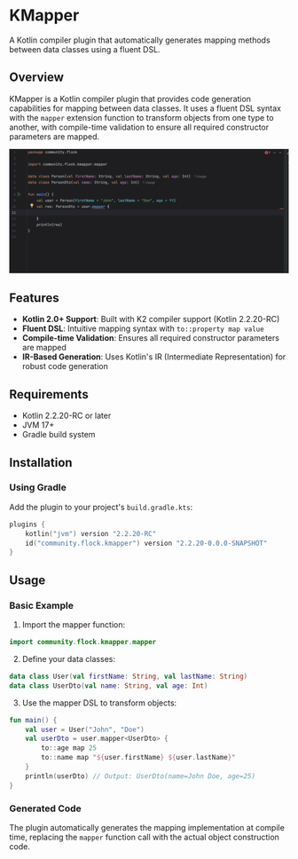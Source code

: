 # KMapper

A Kotlin compiler plugin that automatically generates mapping methods between data classes using a fluent DSL.

## Overview

KMapper is a Kotlin compiler plugin that provides code generation capabilities for mapping between data classes. It uses a fluent DSL syntax with the `mapper` extension function to transform objects from one type to another, with compile-time validation to ensure all required constructor parameters are mapped.

![KMapper Demo](static/demo.gif)

## Features

- **Kotlin 2.0+ Support**: Built with K2 compiler support (Kotlin 2.2.20-RC)
- **Fluent DSL**: Intuitive mapping syntax with `to::property map value`
- **Compile-time Validation**: Ensures all required constructor parameters are mapped
- **IR-Based Generation**: Uses Kotlin's IR (Intermediate Representation) for robust code generation

## Requirements

- Kotlin 2.2.20-RC or later
- JVM 17+
- Gradle build system

## Installation

### Using Gradle

Add the plugin to your project's `build.gradle.kts`:

```kotlin
plugins {
    kotlin("jvm") version "2.2.20-RC"
    id("community.flock.kmapper") version "2.2.20-0.0.0-SNAPSHOT"
}
```

## Usage

### Basic Example

1. Import the mapper function:

```kotlin
import community.flock.kmapper.mapper
```

2. Define your data classes:

```kotlin
data class User(val firstName: String, val lastName: String)
data class UserDto(val name: String, val age: Int)
```

3. Use the mapper DSL to transform objects:

```kotlin
fun main() {
    val user = User("John", "Doe")
    val userDto = user.mapper<UserDto> {
        to::age map 25
        to::name map "${user.firstName} ${user.lastName}"
    }
    println(userDto) // Output: UserDto(name=John Doe, age=25)
}
```

### Generated Code

The plugin automatically generates the mapping implementation at compile time, replacing the `mapper` function call with the actual object construction code.
